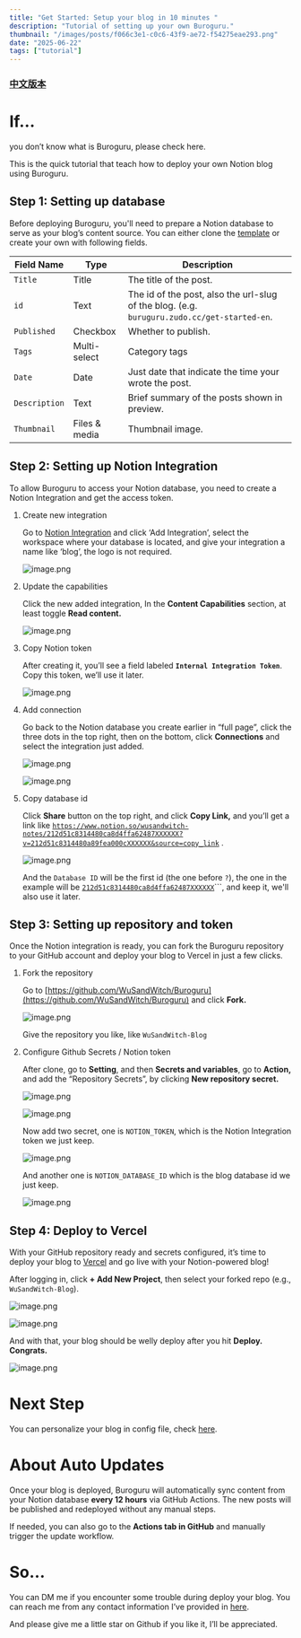 ```yaml
---
title: "Get Started: Setup your blog in 10 minutes "
description: "Tutorial of setting up your own Buroguru."
thumbnail: "/images/posts/f066c3e1-c0c6-43f9-ae72-f54275eae293.png"
date: "2025-06-22"
tags: ["tutorial"]
---
```


### [中文版本](https://buroguru.zudo.cc/posts/get-started-zh)


# If…


you don’t know what is Buroguru, please check here.


This is the quick tutorial that teach how to deploy your own Notion blog using Buroguru.


## Step 1: Setting up database


Before deploying Buroguru, you'll need to prepare a Notion database to serve as your blog’s content source. You can either clone the [template](/21ad51c831448068b621f3b5def5dd2d) or create your own with following fields.


| Field Name    | Type          | Description                                                                                 |
| ------------- | ------------- | ------------------------------------------------------------------------------------------- |
| `Title`       | Title         | The title of the post.                                                                      |
| `id`          | Text          | The id of the post, also the url-slug of the blog. (e.g. `buruguru.zudo.cc/get-started-en`. |
| `Published`   | Checkbox      | Whether to publish.                                                                         |
| `Tags`        | Multi-select  | Category tags                                                                               |
| `Date`        | Date          | Just date that indicate the time your wrote the post.                                       |
| `Description` | Text          | Brief summary of the posts shown in preview.                                                |
| `Thumbnail`   | Files & media | Thumbnail image.                                                                            |


## Step 2: Setting up Notion Integration


To allow Buroguru to access your Notion database, you need to create a Notion Integration and get the access token.

1. Create new integration

	Go to [Notion Integration](https://www.notion.so/profile/integrations) and click ‘Add Integration’, select the workspace where your database is located, and give your integration a name like ‘blog’, the logo is not required.


	![image.png](/images/posts/a8655b18-d019-4531-85be-f603ef2fea2a.png)

2. Update the capabilities

	Click the new added integration, In the **Content Capabilities** section, at least toggle **Read content.**


	![image.png](/images/posts/c56ae6b2-57a9-4608-aab5-e67c7a62d7f1.png)

3. Copy Notion token

	After creating it, you’ll see a field labeled **`Internal Integration Token`**. Copy this token, we’ll use it later.


	![image.png](/images/posts/c0c9c663-56cd-4990-9c83-597b30f907d4.png)

4. Add connection

	Go back to the Notion database you create earlier in “full page”, click the three dots in the top right, then on the bottom, click **Connections** and select the integration just added.


	![image.png](/images/posts/1377dbb7-ba98-4c82-b53c-4f41e90ce9e4.png)


	![image.png](/images/posts/f2d7eeb3-7b95-4711-9a6a-6111a4f04a0e.png)

5. Copy database id

	Click **Share** button on the top right, and click **Copy Link,** and you’ll get a link like [`https://www.notion.so/wusandwitch-notes/212d51c8314480ca8d4ffa62487XXXXXX?v=212d51c8314480a89fea000cXXXXXX&source=copy_link`](https://www.notion.so/wusandwitch-notes/212d51c8314480ca8d4ffa624873e734?v=212d51c8314480a89fea000c43f4e73f) .


	![image.png](/images/posts/f62ecca9-f5cf-4d5f-a6ec-27408e6cb96c.png)


	And the `Database ID` will be the first id (the one before `?`), the one in the example will be  [`212d51c8314480ca8d4ffa62487XXXXXX`](https://www.notion.so/wusandwitch-notes/212d51c8314480ca8d4ffa624873e734?v=212d51c8314480a89fea000c43f4e73f)```, and keep it, we'll also use it later.


## Step 3: Setting up repository and token


Once the Notion integration is ready, you can fork the Buroguru repository to your GitHub account and deploy your blog to Vercel in just a few clicks.

1. Fork the repository

	Go to [https://github.com/WuSandWitch/Buroguru](https://github.com/WuSandWitch/Buroguru) and click **Fork.**


	![image.png](/images/posts/f78f294d-2f96-4a67-8bd8-957ea01ad8ea.png)


	Give the repository you like, like `WuSandWitch-Blog`

2. Configure Github Secrets /  Notion token

	After clone, go to **Setting**, and then **Secrets and variables**, go to **Action,** and add the “Repository Secrets”, by clicking **New repository secret.**


	![image.png](/images/posts/a1275bf6-c9cb-40c7-abe0-e349c3c60858.png)


	![image.png](/images/posts/71d33abd-c9b3-4676-a4bb-1adc5b1ce703.png)


	Now add two secret, one is `NOTION_TOKEN`, which is the Notion Integration token we just keep.


	![image.png](/images/posts/c062c869-70a4-48aa-ac62-444696cc27c4.png)


	And another one is `NOTION_DATABASE_ID` which is the blog database id we just keep.


	![image.png](/images/posts/fcbea08e-e61d-40ef-9f37-9152b19ce20b.png)


## Step 4: Deploy to Vercel


With your GitHub repository ready and secrets configured, it’s time to deploy your blog to [Vercel](https://vercel.com/) and go live with your Notion-powered blog!


After logging in, click **+ Add New Project**, then select your forked repo (e.g., `WuSandWitch-Blog`).


![image.png](/images/posts/f9a8fc58-f4d8-47c6-9c8e-8c0c03fb28b5.png)


![image.png](/images/posts/4613c6ff-58aa-4348-b028-42f16e99059b.png)


And with that, your blog should be welly deploy after you hit **Deploy. Congrats.**


![image.png](/images/posts/63212cbe-eb81-40a0-9c14-35602a5619fd.png)


# Next Step


You can personalize your blog in config file, check [here](https://buroguru.zudo.cc/posts/config-guide-en).


# About Auto Updates


Once your blog is deployed, Buroguru will automatically sync content from your Notion database **every 12 hours** via GitHub Actions. The new posts will be published and redeployed without any manual steps.


If needed, you can also go to the **Actions tab in GitHub** and manually trigger the update workflow.


# So…


You can DM me if you encounter some trouble during deploy your blog. You can reach me from any contact information I’ve provided in [here](https://wusandwitch.zudo.cc/).


And please give me a little star on Github if you like it, I’ll be appreciated.

